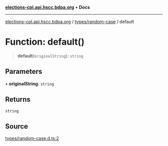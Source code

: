 [**elections-cpl.api.hscc.bdpa.org**](../../../README.md) • **Docs**

***

[elections-cpl.api.hscc.bdpa.org](../../../README.md) / [types/random-case](../README.md) / default

# Function: default()

> **default**(`originalString`): `string`

## Parameters

• **originalString**: `string`

## Returns

`string`

## Source

[types/random-case.d.ts:2](https://github.com/nhscc/elections_cpl.api.hscc.bdpa.org/blob/46ed5b306a3fd199be2bd28706c3da03542c6da3/types/random-case.d.ts#L2)
